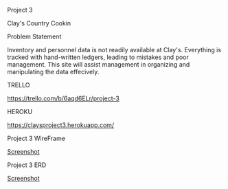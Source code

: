 Project 3

Clay's Country Cookin

Problem Statement

Inventory and personnel data is not readily available at Clay's. Everything is tracked with hand-written ledgers, leading to mistakes and poor management. This site will assist management in organizing and manipulating the data effecively.

TRELLO

https://trello.com/b/6aqd6ELr/project-3

HEROKU

https://claysproject3.herokuapp.com/

Project 3 WireFrame

[Screenshot](https://git.generalassemb.ly/clayGue69/project-3/blob/master/Project-3-Wireframe.png?raw=true)

Project 3 ERD

[Screenshot](https://git.generalassemb.ly/clayGue69/project-3/blob/master/Project-3-ERD.png?raw=true)
